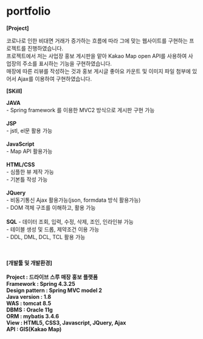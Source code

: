 # portfolio

<b>[Project]</b>
<br>
<p>
  코로나로 인한 비대면 거래가 증가하는 흐름에 따라 그에 맞는 웹사이트를 구현하는 프로젝트를 진행하였습니다.<br>
  프로젝트에서 저는 사업장 홍보 게시판을 맡아 Kakao Map open API를 사용하여 사업장의 주소를 표시하는 기능을 구현하였습니다.<br>
  매장에 따른 리뷰를 작성하는 것과 홍보 게시글 좋아요 카운트 및 이미지 파일 첨부에 있어서 Ajax를 이용하여 구현하였습니다.
</p>  
<b>[SKill]</b>
<br>
<p> 
  <b>JAVA</b><br>
    - Spring framework 를 이용한 MVC2 방식으로 게시판 구현 가능<br>
  <br>
  <b>JSP</b><br>
    - jstl, el문 활용 가능<br>
  <br>
  <b>JavaScript</b><br>
    - Map API 활용가능<br>
  <br>
  <b>HTML/CSS</b><br>
    - 심플한 뷰 제작 가능<br>
    - 기본틀 작성 가능<br>
  <br>
  <b>JQuery</b><br>
    - 비동기통신 Ajax 활용가능(json, formdata 방식 활용가능)<br>
    - DOM 객체 구조를 이해하고, 활용 가능<br>
  <br>
  <b>SQL</b>
    - 데이터 조회, 입력, 수정, 삭제, 조인, 인라인뷰 가능<br>
    - 테이블 생성 및 드롭, 제약조건 이용 가능<br>
    - DDL, DML, DCL, TCL 활용 가능<br>
  <br>
</p>
<br>
<b>[개발툴 및 개발환경]<b><br>
  <br>
  Project : 드라이브 스루 매장 홍보 플랫폼<br>
  Framework : Spring 4.3.25<br>
  Design pattern : Spring MVC model 2<br>
  Java version : 1.8<br>
  WAS : tomcat 8.5<br>
  DBMS : Oracle 11g<br>
  ORM : mybatis 3.4.6<br>
  View :  HTML5, CSS3, Javascript, JQuery, Ajax<br>
  API : GIS(Kakao Map)<br>

